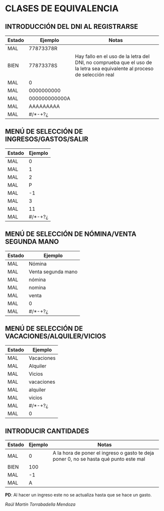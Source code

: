# CLASES DE EQUIVALENCIA

## INTRODUCCIÓN DEL DNI AL REGISTRARSE

| Estado | Ejemplo                          | Notas                                                                                      |
|--------|----------------------------------|--------------------------------------------------------------------------------------------|
| MAL    | 77873378R                        |                                                                                            |
| BIEN   | 77873378S                        | Hay fallo en el uso de la letra del DNI, no comprueba que el uso de la letra sea equivalente al proceso de selección real |
| MAL    | 0                                |                                                                                            |
| MAL    | 0000000000                       |                                                                                            |
| MAL    | 000000000000A                    |                                                                                            |
| MAL    | AAAAAAAAA                        |                                                                                            |
| MAL    | #/*-+?¿                         |                                                                                            |

## MENÚ DE SELECCIÓN DE INGRESOS/GASTOS/SALIR

| Estado | Ejemplo                          |
|--------|----------------------------------|
| MAL    | 0                                |
| MAL    | 1                                |
| MAL    | 2                                |
| MAL    | P                                |
| MAL    | -1                               |
| MAL    | 3                                |
| MAL    | 11                               |
| MAL    | #/*-+?¿                         |

## MENÚ DE SELECCIÓN DE NÓMINA/VENTA SEGUNDA MANO

| Estado | Ejemplo                          |
|--------|----------------------------------|
| MAL    | Nómina                           |
| MAL    | Venta segunda mano               |
| MAL    | nómina                           |
| MAL    | nomina                           |
| MAL    | venta                            |
| MAL    | 0                                |
| MAL    | #/*-+?¿                         |

## MENÚ DE SELECCIÓN DE VACACIONES/ALQUILER/VICIOS

| Estado | Ejemplo                          |
|--------|----------------------------------|
| MAL    | Vacaciones                       |
| MAL    | Alquiler                         |
| MAL    | Vicios                           |
| MAL    | vacaciones                       |
| MAL    | alquiler                         |
| MAL    | vicios                           |
| MAL    | #/*-+?¿                         |
| MAL    | 0                                |

## INTRODUCIR CANTIDADES

| Estado | Ejemplo                          | Notas                                                                                      |
|--------|----------------------------------|--------------------------------------------------------------------------------------------|
| MAL    | 0                                | A la hora de poner el ingreso o gasto te deja poner 0, no se hasta qué punto este mal    |
| BIEN   | 100                              |                                                                                            |
| MAL    | -1                               |                                                                                            |
| MAL    | A                                |                                                                                            |

**PD**: Al hacer un ingreso este no se actualiza hasta que se hace un gasto.

*Raúl Martín Torrabadella Mendoza*
